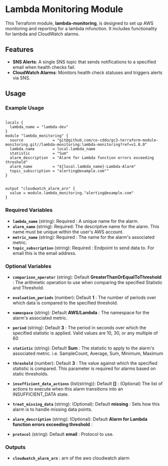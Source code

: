 # Lambda Monitoring Module

This Terraform module, **lambda-monitoring**, is designed to set up AWS monitoring and reporting for a lambda mfunction. It includes functionality for lambda and CloudWatch alarms. 

## Features

- **SNS Alerts**: A single SNS topic that sends notifications to a specified email when health checks fail.
- **CloudWatch Alarms**: Monitors health check statuses and triggers alerts via SNS.

## Usage

### Example Usage

```hcl

locals {
  lambda_name = "lambda-dev"
}
module "lambda_monitoring" {
  source             = "git@github.com/co-cddo/gc3-terraform-module-monitoring.git//lambda-monitoring:lambda-monitoring?ref=v1.0.0"
  lambda_name        = local.lambda_name
  statistic          = "Sum"
  alarm_description  = "Alarm for Lambda function errors exceeding threshold"
  alarm_name         = "${local.lambda_name}-Lambda-Alarm"
  topic_subscription = "alerting@example.com""
}


output "cloudwatch_alarm_arn" {
  value = module.lambda_monitoring."alerting@example.com"
}

```

### Required Variables

- **`lambda_name`** (string): Required : A unique name for the alarm.
- **`alarm_name`** (string): Required: The descriptive name for the alarm. This name must be unique within the user's AWS account.
- **`metric_name`** (string): Required : The name for the alarm's associated metric.
- **`topic_subscription`** (string): Required : Endpoint to send data to. For email this is the email address.

### Optional Variables

- **`comparison_operator`** (string): Default **GreaterThanOrEqualToThreshold** : The arithmetic operation to use when comparing the specified Statistic and Threshold.
- **`evaluation_periods`** (number): Default **1** : The number of periods over which data is compared to the specified threshold. 
- **`namespace`** (string): Default **AWS/Lambda** : The namespace for the alarm's associated metric.
- **`period`** (string): Default **3** : The period in seconds over which the specified statistic is applied. Valid values are 10, 30, or any multiple of 60
- **`statistic`** (string): Default **Sum** : The statistic to apply to the alarm's associated metric. i.e. SampleCount, Average, Sum, Minimum, Maximum
- **`threshold`** (number): Default **3** : The value against which the specified statistic is compared. This parameter is required for alarms based on static thresholds.
- **`insufficient_data_actions`** (list(string)): Default **[]** : (Optional) The list of actions to execute when this alarm transitions into an INSUFFICIENT_DATA state.
- **`treat_missing_data`** (string): (Optional): Default **missing** : Sets how this alarm is to handle missing data points.
- **`alarm_description`** (string): (Optional): Default **Alarm for Lambda function errors exceeding threshold** : 

- **`protocol`** (string): Default **email** : Protocol to use.

### Outputs

- **`cloudwatch_alarm_arn`** : arn of the aws cloudwatch alarm 
